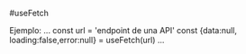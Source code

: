 #useFetch

Ejemplo:
...
    const url = 'endpoint de una API'
    const {data:null, loading:false,error:null} = useFetch(url)
...
